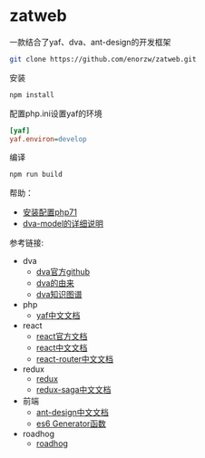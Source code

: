 # zatweb
一款结合了yaf、dva、ant-design的开发框架


``` bash
git clone https://github.com/enorzw/zatweb.git
```
安装
``` bash
npm install
```
配置php.ini设置yaf的环境
``` ini
[yaf] 
yaf.environ=develop
```
编译
``` bash
npm run build
```
帮助：
* [安装配置php71](https://github.com/enorzw/zatweb/blob/master/doc/php71.md)  
* [dva-model的详细说明](https://github.com/enorzw/zatweb/blob/master/doc/model.md) 

参考链接: 
* dva 
    * [dva官方github](https://github.com/dvajs/dva)
    * [dva的由来](https://github.com/sorrycc/blog/issues/6)
    * [dva知识图谱](https://github.com/dvajs/dva-knowledgemap)
* php 
    * [yaf中文文档](http://www.php.net/manual/zh/book.yaf.php)
* react
    * [react官方文档](https://facebook.github.io/react/docs/hello-world.html)
    * [react中文文档](https://hulufei.gitbooks.io/react-tutorial/content/introduction.html) 
    * [react-router中文文档](http://618cj.com/react-router4-0%E8%B7%AF%E7%94%B1%E4%B8%AD%E6%96%87%E6%96%87%E6%A1%A3api/)
* redux
    * [redux](http://cn.redux.js.org/index.html)
    * [redux-saga中文文档](http://leonshi.com/redux-saga-in-chinese/docs/introduction/BeginnerTutorial.html?utm_source=tuicool&utm_medium=referral)
* 前端
    * [ant-design中文文档](https://ant.design/docs/react/introduce-cn)
    * [es6 Generator函数](http://es6.ruanyifeng.com/#docs/generator)
* roadhog
    * [roadhog](https://github.com/sorrycc/roadhog#%E9%85%8D%E7%BD%AE)